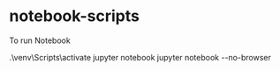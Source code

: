 # notebook-scripts

To run Notebook

.\venv\Scripts\activate
jupyter notebook
jupyter notebook --no-browser
